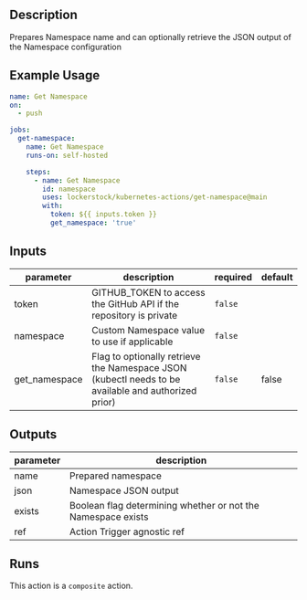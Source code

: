 <!-- action-docs-description -->
## Description

Prepares Namespace name and can optionally retrieve the JSON output of the Namespace configuration


<!-- action-docs-description -->

## Example Usage

```yaml
name: Get Namespace
on:
  - push

jobs:
  get-namespace:
    name: Get Namespace
    runs-on: self-hosted

    steps:
      - name: Get Namespace
        id: namespace
        uses: lockerstock/kubernetes-actions/get-namespace@main
        with:
          token: ${{ inputs.token }}
          get_namespace: 'true'
```

<!-- action-docs-inputs -->
## Inputs

| parameter | description | required | default |
| - | - | - | - |
| token | GITHUB_TOKEN to access the GitHub API if the repository is private | `false` |  |
| namespace | Custom Namespace value to use if applicable | `false` |  |
| get_namespace | Flag to optionally retrieve the Namespace JSON (kubectl needs to be available and authorized prior) | `false` | false |



<!-- action-docs-inputs -->

<!-- action-docs-outputs -->
## Outputs

| parameter | description |
| - | - |
| name | Prepared namespace |
| json | Namespace JSON output |
| exists | Boolean flag determining whether or not the Namespace exists |
| ref | Action Trigger agnostic ref |



<!-- action-docs-outputs -->

<!-- action-docs-runs -->
## Runs

This action is a `composite` action.


<!-- action-docs-runs -->
